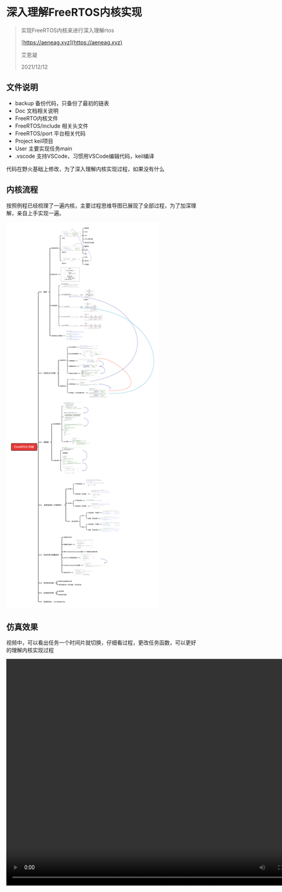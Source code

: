 # 深入理解FreeRTOS内核实现

> 实现FreeRTOS内核来进行深入理解rtos
>
> [https://aeneag.xyz](https://aeneag.xyz)
>
> 艾恩凝
>
> 2021/12/12

## 文件说明

- backup 备份代码，只备份了最初的链表
- Doc 文档相关说明
- FreeRTO内核文件
- FreeRTOS/include 相关头文件
- FreeRTOS/port 平台相关代码
- Project keil项目
- User 主要实现任务main
- .vscode 支持VSCode，习惯用VSCode编辑代码，keil编译

代码在野火基础上修改，为了深入理解内核实现过程，如果没有什么

## 内核流程

按照例程已经梳理了一遍内核，主要过程思维导图已展现了全部过程，为了加深理解，亲自上手实现一遍。

![freertos](FreeRTOS.png)

## 仿真效果

视频中，可以看出任务一个时间片就切换，仔细看过程，更改任务函数，可以更好的理解内核实现过程

<video src="FreeRTOS.mp4" width="800px" height="600px" controls="controls"></video>
